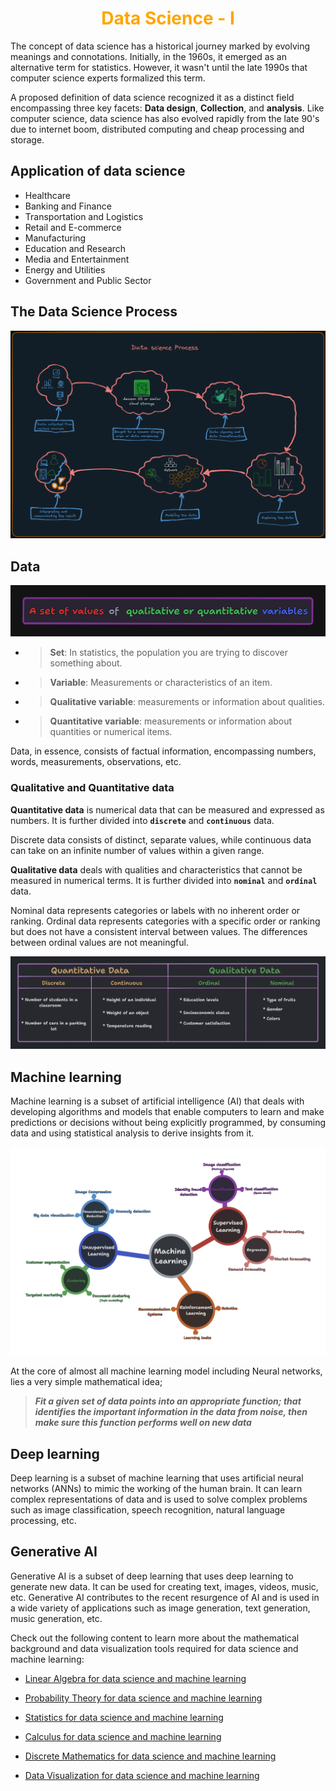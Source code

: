 <h1 align="center" style="color: orange"> Data Science - I </h1>

The concept of data science has a historical journey marked by evolving meanings and connotations. Initially, in the 1960s, it emerged as an alternative term for statistics. However, it wasn't until the late 1990s that computer science experts formalized this term. 

A proposed definition of data science recognized it as a distinct field encompassing three key facets: **Data design**, **Collection**, and **analysis**. Like computer science, data science has also evolved rapidly from the late 90's due to internet boom, distributed computing and cheap processing and storage.

## Application of data science

- Healthcare
- Banking and Finance
- Transportation and Logistics
- Retail and E-commerce
- Manufacturing
- Education and Research
- Media and Entertainment
- Energy and Utilities
- Government and Public Sector

## The Data Science Process

![Data science process graphical representation](./img/Data_science_process.png)

## Data

![Definition of data](./img/data_def.png)

- > **Set**: In statistics, the population you are trying to discover something about.

- > **Variable**: Measurements or characteristics of an item.

- > **Qualitative variable**: measurements or information about qualities.

- > **Quantitative variable**: measurements or information about quantities or numerical items.

Data, in essence, consists of factual information, encompassing numbers, words, measurements, observations, etc. 

### Qualitative and Quantitative data

**Quantitative data** is numerical data that can be measured and expressed as numbers. It is further divided into **`discrete`** and **`continuous`** data. 

Discrete data consists of distinct, separate values, while continuous data  can take on an infinite number of values within a given range.

**Qualitative data** deals with qualities and characteristics that cannot be measured in numerical terms. It is further divided into **`nominal`** and **`ordinal`** data. 

Nominal data represents categories or labels with no inherent order or ranking. Ordinal data represents categories with a specific order or ranking but does not have a consistent interval between values. The differences between ordinal values are not meaningful. 

![Quantitative vs Qualitative data](./img/Types_of_data.png)

## Machine learning

Machine learning is a subset of artificial intelligence (AI) that deals with developing algorithms and models that enable computers to learn and make predictions or decisions without being explicitly programmed, by consuming data and using statistical analysis to derive insights from it. 

![Ml tree](./img/ml_tree.png)

At the core of almost all machine learning model including Neural networks, lies a very simple mathematical idea; 

> **_Fit a given set of data points into an appropriate function; that identifies the important information in the data from noise, then make sure this function performs well on new data_**

## Deep learning

Deep learning is a subset of machine learning that uses artificial neural networks (ANNs) to mimic the working of the human brain. It can learn complex representations of data and is used to solve complex problems such as image classification, speech recognition, natural language processing, etc.

## Generative AI

Generative AI is a subset of deep learning that uses deep learning to generate new data. It can be used for creating text,  images, videos, music, etc. Generative AI contributes to the recent resurgence of AI and is used in a wide variety of applications such as image generation, text generation, music generation, etc.

Check out the following content to learn more about the mathematical background and data visualization tools required for data science and machine learning:

- [Linear Algebra for data science and machine learning](./Linear_algebra.md)

- [Probability Theory for data science and machine learning](./Probability.md)

- [Statistics for data science and machine learning](./Statistics.md)

- [Calculus for data science and machine learning](./Calculus.md)

- [Discrete Mathematics for data science and machine learning](./Discrete_Mathematics.md)

- [Data Visualization for data science and machine learning](./Data_visualization.md)
